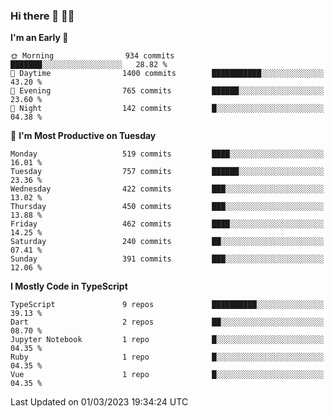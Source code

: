 ### Hi there 👋 🧑‍💻



<!--START_SECTION:waka-->
**I'm an Early 🐤** 

```text
🌞 Morning                934 commits         ███████░░░░░░░░░░░░░░░░░░   28.82 % 
🌆 Daytime                1400 commits        ███████████░░░░░░░░░░░░░░   43.20 % 
🌃 Evening                765 commits         ██████░░░░░░░░░░░░░░░░░░░   23.60 % 
🌙 Night                  142 commits         █░░░░░░░░░░░░░░░░░░░░░░░░   04.38 % 
```
📅 **I'm Most Productive on Tuesday** 

```text
Monday                   519 commits         ████░░░░░░░░░░░░░░░░░░░░░   16.01 % 
Tuesday                  757 commits         ██████░░░░░░░░░░░░░░░░░░░   23.36 % 
Wednesday                422 commits         ███░░░░░░░░░░░░░░░░░░░░░░   13.02 % 
Thursday                 450 commits         ███░░░░░░░░░░░░░░░░░░░░░░   13.88 % 
Friday                   462 commits         ████░░░░░░░░░░░░░░░░░░░░░   14.25 % 
Saturday                 240 commits         ██░░░░░░░░░░░░░░░░░░░░░░░   07.41 % 
Sunday                   391 commits         ███░░░░░░░░░░░░░░░░░░░░░░   12.06 % 
```


**I Mostly Code in TypeScript** 

```text
TypeScript               9 repos             ██████████░░░░░░░░░░░░░░░   39.13 % 
Dart                     2 repos             ██░░░░░░░░░░░░░░░░░░░░░░░   08.70 % 
Jupyter Notebook         1 repo              █░░░░░░░░░░░░░░░░░░░░░░░░   04.35 % 
Ruby                     1 repo              █░░░░░░░░░░░░░░░░░░░░░░░░   04.35 % 
Vue                      1 repo              █░░░░░░░░░░░░░░░░░░░░░░░░   04.35 % 
```




 Last Updated on 01/03/2023 19:34:24 UTC
<!--END_SECTION:waka-->


